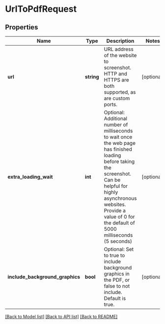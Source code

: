 # UrlToPdfRequest

## Properties
Name | Type | Description | Notes
------------ | ------------- | ------------- | -------------
**url** | **string** | URL address of the website to screenshot.  HTTP and HTTPS are both supported, as are custom ports. | [optional] 
**extra_loading_wait** | **int** | Optional: Additional number of milliseconds to wait once the web page has finished loading before taking the screenshot.  Can be helpful for highly asynchronous websites.  Provide a value of 0 for the default of 5000 milliseconds (5 seconds) | [optional] 
**include_background_graphics** | **bool** | Optional: Set to true to include background graphics in the PDF, or false to not include.  Default is true. | [optional] 

[[Back to Model list]](../README.md#documentation-for-models) [[Back to API list]](../README.md#documentation-for-api-endpoints) [[Back to README]](../README.md)


